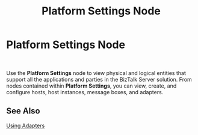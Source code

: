 ﻿---
title: Platform Settings Node
TOCTitle: Platform Settings Node
ms:assetid: 277ea779-3fff-4d28-96fc-d8d860a3c93c
ms:mtpsurl: https://msdn.microsoft.com/library/Aa559281(v=BTS.80)
ms:contentKeyID: 51526931
ms.date: 08/30/2017
mtps_version: v=BTS.80
f1_keywords:
- bts10.admin.node.platformsettings
---

# Platform Settings Node

 

Use the **Platform Settings** node to view physical and logical entities that support all the applications and parties in the BizTalk Server solution. From nodes contained within **Platform Settings**, you can view, create, and configure hosts, host instances, message boxes, and adapters.

## See Also

[Using Adapters](https://msdn.microsoft.com/library/aa578103\(v=bts.80\))


